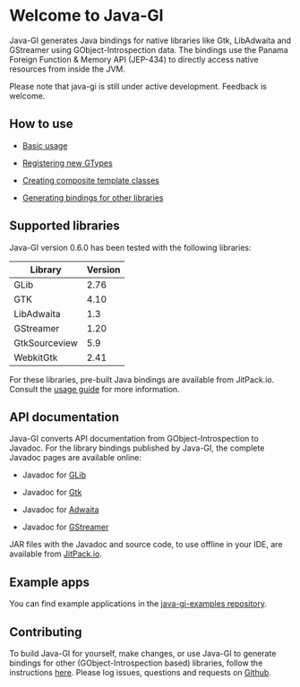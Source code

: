 # Welcome to Java-GI

Java-GI generates Java bindings for native libraries like Gtk, LibAdwaita and GStreamer using GObject-Introspection data. The bindings use the Panama Foreign Function & Memory API (JEP-434) to directly access native resources from inside the JVM.

Please note that java-gi is still under active development. Feedback is welcome.

## How to use

* [Basic usage](usage.md)

* [Registering new GTypes](register.md)

* [Creating composite template classes](templates.md)

* [Generating bindings for other libraries](generate.md)

## Supported libraries

Java-GI version 0.6.0 has been tested with the following libraries:

| Library       | Version |
|---------------|---------|
| GLib          | 2.76    |
| GTK           | 4.10    |
| LibAdwaita    | 1.3     |
| GStreamer     | 1.20    |
| GtkSourceview | 5.9     |
| WebkitGtk     | 2.41    |

For these libraries, pre-built Java bindings are available from JitPack.io. Consult the [usage guide](usage.md) for more information.

## API documentation

Java-GI converts API documentation from GObject-Introspection to Javadoc. For the library bindings published by Java-GI, the complete Javadoc pages are available online:

* Javadoc for [GLib](https://jwharm.github.io/java-gi/glib/org.gnome.glib/module-summary.html)
    
* Javadoc for [Gtk](https://jwharm.github.io/java-gi/gtk/org.gnome.gtk/module-summary.html)
    
* Javadoc for [Adwaita](https://jwharm.github.io/java-gi/adwaita/org.gnome.adwaita/module-summary.html)
    
* Javadoc for [GStreamer](https://jwharm.github.io/java-gi/gstreamer/org.freedesktop.gstreamer/module-summary.html)

JAR files with the Javadoc and source code, to use offline in your IDE, are available from [JitPack.io](https://jitpack.io/#jwharm/java-gi/v0.5.1).

## Example apps

You can find example applications in the [java-gi-examples repository](https://github.com/jwharm/java-gi-examples).

## Contributing

To build Java-GI for yourself, make changes, or use Java-GI to generate bindings for other (GObject-Introspection based) libraries, follow the instructions [here](https://jwharm.github.io/java-gi/generate/). Please log issues, questions and requests on [Github](https://github.com/jwharm/java-gi).
